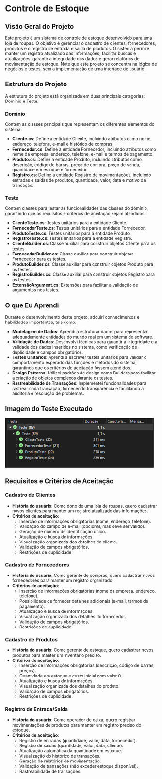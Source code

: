 # Controle de Estoque

## Visão Geral do Projeto

Este projeto é um sistema de controle de estoque desenvolvido para uma loja de roupas. O objetivo é gerenciar o cadastro de clientes, fornecedores, produtos e o registro de entrada e saída de produtos. O sistema permite manter um registro atualizado das informações, facilitar buscas e atualizações, garantir a integridade dos dados e gerar relatórios de movimentação de estoque. Note que este projeto se concentra na lógica de negócios e testes, sem a implementação de uma interface de usuário.

## Estrutura do Projeto

A estrutura do projeto está organizada em duas principais categorias: Domínio e Teste.

### Domínio

Contém as classes principais que representam os diferentes elementos do sistema:

- **Cliente.cs**: Define a entidade Cliente, incluindo atributos como nome, endereço, telefone, e-mail e histórico de compras.
- **Fornecedor.cs**: Define a entidade Fornecedor, incluindo atributos como nome da empresa, endereço, telefone, e-mail e termos de pagamento.
- **Produto.cs**: Define a entidade Produto, incluindo atributos como descrição, código de barras, preço de compra, preço de venda, quantidade em estoque e fornecedor.
- **Registro.cs**: Define a entidade Registro de movimentações, incluindo entradas e saídas de produtos, quantidade, valor, data e motivo da transação.

### Teste

Contém classes para testar as funcionalidades das classes do domínio, garantindo que os requisitos e critérios de aceitação sejam atendidos:

- **ClienteTeste.cs**: Testes unitários para a entidade Cliente.
- **FornecedorTeste.cs**: Testes unitários para a entidade Fornecedor.
- **ProdutoTeste.cs**: Testes unitários para a entidade Produto.
- **RegistroTeste.cs**: Testes unitários para a entidade Registro.
- **ClienteBuilder.cs**: Classe auxiliar para construir objetos Cliente para os testes.
- **FornecedorBuilder.cs**: Classe auxiliar para construir objetos Fornecedor para os testes.
- **ProdutoBuilder.cs**: Classe auxiliar para construir objetos Produto para os testes.
- **RegistroBuilder.cs**: Classe auxiliar para construir objetos Registro para os testes.
- **ExtensãoArgument.cs**: Extensões para facilitar a validação de argumentos nos testes.

## O que Eu Aprendi

Durante o desenvolvimento deste projeto, adquiri conhecimentos e habilidades importantes, tais como:

- **Modelagem de Dados**: Aprendi a estruturar dados para representar adequadamente entidades do mundo real em um sistema de software.
- **Validação de Dados**: Desenvolvi técnicas para garantir a integridade e a validade dos dados inseridos no sistema, como verificação de duplicidade e campos obrigatórios.
- **Testes Unitários**: Aprendi a escrever testes unitários para validar o comportamento esperado das funções e métodos do sistema, garantindo que os critérios de aceitação fossem atendidos.
- **Design Patterns**: Utilizei padrões de design como Builders para facilitar a criação de objetos complexos durante os testes.
- **Rastreabilidade de Transações**: Implementei funcionalidades para rastrear cada transação, fornecendo transparência e facilitando a auditoria e resolução de problemas.

## Imagem do Teste Executado

![Teste Executado](https://github.com/GabrielBandoch/GestaoEstoque/blob/master/Imagens/testesExecutados.png)

## Requisitos e Critérios de Aceitação

### Cadastro de Clientes
- **História do usuário**: Como dono de uma loja de roupas, quero cadastrar novos clientes para manter um registro atualizado das informações.
- **Critérios de aceitação**:
  - Inserção de informações obrigatórias (nome, endereço, telefone).
  - Validação do campo de e-mail (opcional, mas deve ser válido).
  - Geração de número de identificação único.
  - Atualização e busca de informações.
  - Visualização organizada dos detalhes do cliente.
  - Validação de campos obrigatórios.
  - Restrições de duplicidade.

### Cadastro de Fornecedores
- **História do usuário**: Como gerente de compras, quero cadastrar novos fornecedores para manter um registro organizado.
- **Critérios de aceitação**:
  - Inserção de informações obrigatórias (nome da empresa, endereço, telefone).
  - Possibilidade de fornecer detalhes adicionais (e-mail, termos de pagamento).
  - Atualização e busca de informações.
  - Visualização organizada dos detalhes do fornecedor.
  - Validação de campos obrigatórios.
  - Restrições de duplicidade.

### Cadastro de Produtos
- **História do usuário**: Como gerente de estoque, quero cadastrar novos produtos para manter um inventário preciso.
- **Critérios de aceitação**:
  - Inserção de informações obrigatórias (descrição, código de barras, preços).
  - Quantidade em estoque e custo inicial com valor 0.
  - Atualização e busca de informações.
  - Visualização organizada dos detalhes do produto.
  - Validação de campos obrigatórios.
  - Restrições de duplicidade.

### Registro de Entrada/Saída
- **História do usuário**: Como operador de caixa, quero registrar movimentações de produtos para manter um registro preciso do estoque.
- **Critérios de aceitação**:
  - Registro de entradas (quantidade, valor, data, fornecedor).
  - Registro de saídas (quantidade, valor, data, cliente).
  - Atualização automática da quantidade em estoque.
  - Visualização do histórico de transações.
  - Geração de relatórios de movimentação.
  - Validação de transações (não exceder estoque disponível).
  - Rastreabilidade de transações.
